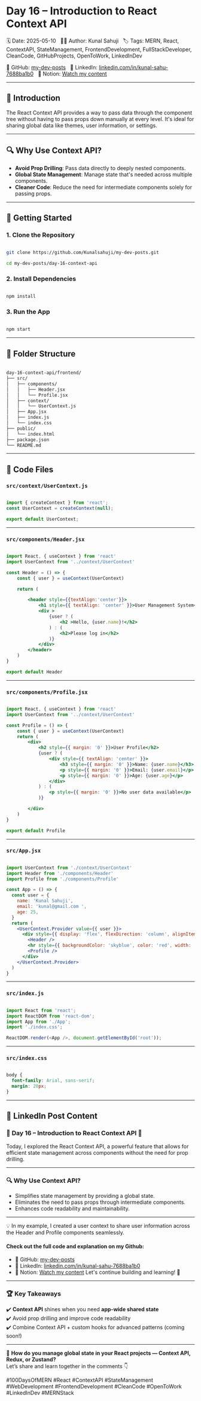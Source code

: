 # Day 16 – Introduction to React Context API

  

🗓️ Date: 2025-05-10  
👨‍💻 Author: Kunal Sahuji  
🏷️ Tags: MERN, React, ContextAPI, StateManagement, FrontendDevelopment, FullStackDeveloper, CleanCode, GitHubProjects, OpenToWork, LinkedInDev
  
🔗 GitHub: [my-dev-posts](https://github.com/Kunalsahuji/my-dev-posts/tree/main/day-16-context-api)  
🔗 LinkedIn: [linkedin.com/in/kunal-sahu-7688ba1b0](https://www.linkedin.com/in/kunal-sahu-7688ba1b0)  
🔗 Notion: [Watch my content](https://www.notion.so/1dff7c6ce1bb803787fbddd34e422ab4?v=1e0f7c6ce1bb8052b14c000cb57448ee&pvs=4)

---
## 📌 Introduction  

The React Context API provides a way to pass data through the component tree without having to pass props down manually at every level. It's ideal for sharing global data like themes, user information, or settings.

---
  
## 🔍 Why Use Context API?

- **Avoid Prop Drilling**: Pass data directly to deeply nested components.
- **Global State Management**: Manage state that's needed across multiple components.
- **Cleaner Code**: Reduce the need for intermediate components solely for passing props. 
---
## 🚀 Getting Started

### 1. Clone the Repository

```bash

git clone https://github.com/Kunalsahuji/my-dev-posts.git

cd my-dev-posts/day-16-context-api

```
### 2. Install Dependencies 

```bash

npm install

```
### 3. Run the App

```bash

npm start

```

---
## 📁 Folder Structure

```bash

day-16-context-api/frontend/
├── src/
│   ├── components/
│   │   ├── Header.jsx
│   │   └── Profile.jsx
│   ├── context/
│   │   └── UserContext.js
│   ├── App.jsx
│   ├── index.js
│   └── index.css
├── public/
│   └── index.html
├── package.json
└── README.md

```

---
## 📄 Code Files

### `src/context/UserContext.js`

```javascript

import { createContext } from 'react';
const UserContext = createContext(null);

export default UserContext;

```

---
### `src/components/Header.jsx`

```jsx

import React, { useContext } from 'react'
import UserContext from '../context/UserContext'

const Header = () => {
    const { user } = useContext(UserContext)

    return (

        <header style={{textAlign:'center'}}>
            <h1 style={{ textAlign: 'center' }}>User Management System</h1>
            <div >
                {user ? (
                    <h2 >Hello, {user.name}!</h2>
                ) : (
                    <h2>Please log in</h2>
                )}
            </div>
        </header>
    )
}

export default Header


```

---
### `src/components/Profile.jsx`

```jsx

import React, { useContext } from 'react'
import UserContext from '../context/UserContext'

const Profile = () => {
    const { user } = useContext(UserContext)
    return (
        <div>
            <h2 style={{ margin: '0' }}>User Profile</h2>
            {user ? (
                <div style={{ textAlign: 'center' }}>
                    <h3 style={{ margin: '0' }}>Name: {user.name}</h3>
                    <p style={{ margin: '0' }}>Email: {user.email}</p>
                    <p style={{ margin: '0' }}>Age: {user.age}</p>
                </div>
            ) : (
                <p style={{ margin: '0' }}>No user data available</p>
            )}

        </div>
    )
}

export default Profile


```

---
### `src/App.jsx`

```jsx

import UserContext from './context/UserContext'
import Header from './components/Header'
import Profile from './components/Profile'

const App = () => {
  const user = {
    name: 'Kunal Sahuji',
    email: 'kunal@gmail.com ',
    age: 25,
  }
  return (
    <UserContext.Provider value={{ user }}>
      <div style={{ display: 'flex', flexDirection: 'column', alignItems: 'center', justifyContent: 'center', height: '100vh', width: '100vw', gap: '20px', }}>
        <Header />
        <hr style={{ backgroundColor: 'skyblue', color: 'red', width: '50vw', height: '.5vh' }} />
        <Profile />
      </div>
    </UserContext.Provider>
  )
}


```

---
### `src/index.js`

```javascript

import React from 'react';
import ReactDOM from 'react-dom';
import App from './App';
import './index.css';

ReactDOM.render(<App />, document.getElementById('root'));

```

---
### `src/index.css`

```css

body {
  font-family: Arial, sans-serif;
  margin: 20px;
}

```

---
## 📌 LinkedIn Post Content

### 🚀 **Day 16 – Introduction to React Context API** 🚀

Today, I explored the React Context API, a powerful feature that allows for efficient state management across components without the need for prop drilling.

---
### 🔍 **Why Use Context API?**
- Simplifies state management by providing a global state.
- Eliminates the need to pass props through intermediate components.
- Enhances code readability and maintainability.
---

💡 In my example, I created a user context to share user information across the Header and Profile components seamlessly.

#### Check out the full code and explanation on my Github:  
- 📌 GitHub: [my-dev-posts](https://github.com/Kunalsahuji/my-dev-posts/tree/main/day-16-context-api)
- 🔗 LinkedIn: [linkedin.com/in/kunal-sahu-7688ba1b0](https://www.linkedin.com/in/kunal-sahu-7688ba1b0)  
- 🔗 Notion: [Watch my content](https://www.notion.so/1dff7c6ce1bb803787fbddd34e422ab4?v=1e0f7c6ce1bb8052b14c000cb57448ee&pvs=4)
Let's continue building and learning! 💪
---

  ### 🏆 **Key Takeaways**

✔️ **Context API** shines when you need **app-wide shared state**  
✔️ Avoid prop drilling and improve code readability  
✔️ Combine Context API + custom hooks for advanced patterns (coming soon!)

---

💬 **How do you manage global state in your React projects — Context API, Redux, or Zustand?**  
Let’s share and learn together in the comments 👇

#100DaysOfMERN #React #ContextAPI #StateManagement #WebDevelopment #FrontendDevelopment #CleanCode #OpenToWork #LinkedInDev #MERNStack
